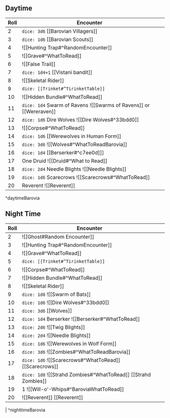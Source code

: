 ## Daytime

| Roll | Encounter                                                          |     |
| ---- | ------------------------------------------------------------------ | --- |
| 2    | `dice: 3d6` [[Barovian Villagers]]                                 |     |
| 3    | `dice: 1d6` [[Barovian Scouts]]                                    |     |
| 4    | ![[Hunting Trap#^RandomEncounter]]                                 |     |
| 5    | ![[Grave#^WhatToRead]]                                             |     |
| 6    | ![[False Trail]]                                                   |     |
| 7    | `dice: 1d4+1` [[Vistani bandit]]                                   |     |
| 8    | ![[Skeletal Rider]]                                                |     |
| 9    | `dice: [[Trinket#^TirinketTable]]`                                 |     |
| 10   | ![[Hidden Bundle#^WhatToRead]]                                     |     |
| 11   | `dice: 1d4` Swarm of Ravens ![[Swarms of Ravens]] or [[Wereraven]] |     |
| 12   | `dice: 1d6` Dire Wolves ![[Dire Wolves#^33bdd0]]                   |     |
| 13   | ![[Corpse#^WhatToRead]]                                            |     |
| 14   | `dice: 1d6` [[Werewolves in Human Form]]                           |     |
| 15   | `dice: 3d6` ![[Wolves#^WhatToReadBarovia]]                         |     |
| 16   | `dice: 1d4` [[Berserker#^c7ee0d]]]                                 |     |
| 17   | One Druid ![[Druid#^What to Read]]                                 |     |
| 18   | `dice: 2d4` Needle Blights ![[Needle Blights]]                     |     |
| 19   | `dice: 1d6` Scarecrows ![[Scarecrows#^WhatToRead]]                 |     |
| 20   | Reverent ![[Reverent]]                                             |     |
^daytimeBarovia

## Night Time

| Roll | Encounter                                                      |     |
| ---- | -------------------------------------------------------------- | --- |
| 2    | ![[Ghost#Random Encounter]]                                    |     |
| 3    | ![[Hunting Trap#^RandomEncounter]]                             |     |
| 4    | ![[Grave#^WhatToRead]]                                         |     |
| 5    | `dice: [[Trinket#^TirinketTable]]`                             |     |
| 6    | ![[Corpse#^WhatToRead]]                                        |     |
| 7    | ![[Hidden Bundle#^WhatToRead]]                                 |     |
| 8    | ![[Skeletal Rider]]                                            |     |
| 9    | `dice: 1d8` ![[Swarm of Bats]]                                 |     |
| 10   | `dice: 1d6` ![[Dire Wolves#^33bdd0]]                           |     |
| 11   | `dice: 3d6` [[Wolves]]                                         |     |
| 12   | `dice: 1d4` Berserker ![[Berserker#^WhatToRead]]               |     |
| 13   | `dice: 2d6` ![[Twig Blights]]                                  |     |
| 14   | `dice: 2d4` ![[Needle Blights]]                                |     |
| 15   | `dice: 1d6` ![[Werewolves in Wolf Form]]                       |     |
| 16   | `dice: 3d6` ![[Zombies#^WhatToReadBarovia]]                    |     |
| 17   | `dice: 1d6` ![[Scarecrows#^WhatToRead]] [[Scarecrows]]         |     |
| 18   | `dice: 1d8` ![[Strahd Zombies#^WhatToRead]] [[Strahd Zombies]] |     |
| 19   | 1 ![[Will-o'-Whips#^BaroviaWhatToRead]]                        |     |
| 20   | ![[Reverent]] [[Reverent]]                                     |     |
 | 
^nighttimeBarovia
